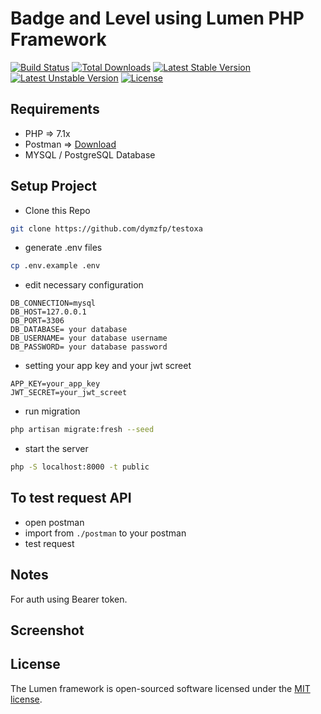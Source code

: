 # Badge and Level using Lumen PHP Framework

[![Build Status](https://travis-ci.org/laravel/lumen-framework.svg)](https://travis-ci.org/laravel/lumen-framework)
[![Total Downloads](https://poser.pugx.org/laravel/lumen-framework/d/total.svg)](https://packagist.org/packages/laravel/lumen-framework)
[![Latest Stable Version](https://poser.pugx.org/laravel/lumen-framework/v/stable.svg)](https://packagist.org/packages/laravel/lumen-framework)
[![Latest Unstable Version](https://poser.pugx.org/laravel/lumen-framework/v/unstable.svg)](https://packagist.org/packages/laravel/lumen-framework)
[![License](https://poser.pugx.org/laravel/lumen-framework/license.svg)](https://packagist.org/packages/laravel/lumen-framework)

## Requirements
* PHP => 7.1x
* Postman => [Download](https://www.getpostman.com/downloads/)
* MYSQL / PostgreSQL Database

## Setup Project

* Clone this Repo
```bash
git clone https://github.com/dymzfp/testoxa
```
* generate .env files
```bash
cp .env.example .env
```
* edit necessary configuration 
```
DB_CONNECTION=mysql
DB_HOST=127.0.0.1
DB_PORT=3306
DB_DATABASE= your database
DB_USERNAME= your database username
DB_PASSWORD= your database password
```

* setting your app key and your jwt screet
```
APP_KEY=your_app_key
JWT_SECRET=your_jwt_screet
```

* run migration

```bash
php artisan migrate:fresh --seed
```

* start the server

```bash
php -S localhost:8000 -t public
```

## To test request API

 * open postman
 * import from ```./postman``` to your postman
 * test request
 
## Notes
 
 For auth using Bearer token.
 
## Screenshot

## License

The Lumen framework is open-sourced software licensed under the [MIT license](https://opensource.org/licenses/MIT).
